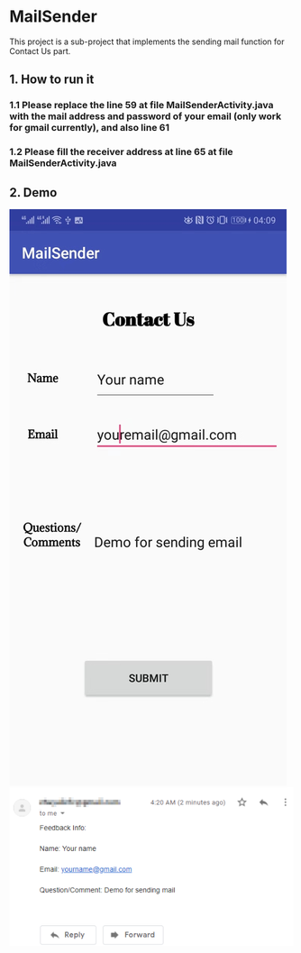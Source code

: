 # MailSender
This project is a sub-project that implements the sending mail function for Contact Us part.

## 1. How to run it
### 1.1 Please replace the line 59 at file MailSenderActivity.java with the mail address and password of your email (only work for gmail currently), and also line 61
### 1.2 Please fill the receiver address at line 65 at file MailSenderActivity.java

## 2. Demo
![Demo1](https://github.com/ZhuyuLICFC/PHX_Android_Project/blob/SubProject_MailSenderFunction/README_Images/MailSender1.jpg)
![Demo2](https://github.com/ZhuyuLICFC/PHX_Android_Project/blob/SubProject_MailSenderFunction/README_Images/MailSender2.png)